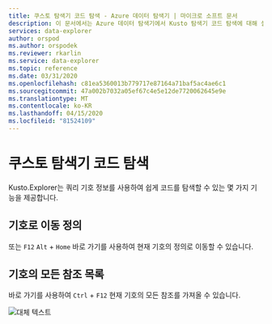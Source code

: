 ```yaml
---
title: 쿠스토 탐색기 코드 탐색 - Azure 데이터 탐색기 | 마이크로 소프트 문서
description: 이 문서에서는 Azure 데이터 탐색기에서 Kusto 탐색기 코드 탐색에 대해 설명합니다.
services: data-explorer
author: orspod
ms.author: orspodek
ms.reviewer: rkarlin
ms.service: data-explorer
ms.topic: reference
ms.date: 03/31/2020
ms.openlocfilehash: c81ea5360013b779717e87164a71baf5ac4ae6c1
ms.sourcegitcommit: 47a002b7032a05ef67c4e5e12de7720062645e9e
ms.translationtype: MT
ms.contentlocale: ko-KR
ms.lasthandoff: 04/15/2020
ms.locfileid: "81524109"
---
```

# <a name="kusto-explorer-code-navigation"></a>쿠스토 탐색기 코드 탐색

Kusto.Explorer는 쿼리 기호 정보를 사용하여 쉽게 코드를 탐색할 수 있는 몇 가지 기능을 제공합니다.

## <a name="go-to-symbol-definition"></a>기호로 이동 정의

또는 `F12` `Alt` + `Home` 바로 가기를 사용하여 현재 기호의 정의로 이동할 수 있습니다.

## <a name="list-all-references-of-a-symbol"></a>기호의 모든 참조 목록

바로 가기를 사용하여 `Ctrl` + `F12` 현재 기호의 모든 참조를 가져올 수 있습니다.

![대체 텍스트](./Images/KustoTools-KustoExplorer/ke-codenav-refernces.gif "코드 탐색 참조")